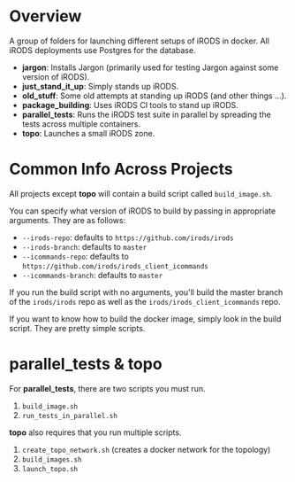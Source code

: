 # Overview
A group of folders for launching different setups of iRODS in docker.
All iRODS deployments use Postgres for the database.

- **jargon**: Installs Jargon (primarily used for testing Jargon against some version of iRODS).
- **just_stand_it_up**: Simply stands up iRODS.
- **old_stuff**: Some old attempts at standing up iRODS (and other things ...).
- **package_building**: Uses iRODS CI tools to stand up iRODS.
- **parallel_tests**: Runs the iRODS test suite in parallel by spreading the tests across multiple containers.
- **topo**: Launches a small iRODS zone.

# Common Info Across Projects
All projects except **topo** will contain a build script called `build_image.sh`.

You can specify what version of iRODS to build by passing in appropriate arguments. They are as follows:
- `--irods-repo`: defaults to `https://github.com/irods/irods`
- `--irods-branch`: defaults to `master`
- `--icommands-repo`: defaults to `https://github.com/irods/irods_client_icommands`
- `--icommands-branch`: defaults to `master`

If you run the build script with no arguments, you'll build the master branch of the `irods/irods` repo as
well as the `irods/irods_client_icommands` repo.

If you want to know how to build the docker image, simply look in the build script.
They are pretty simple scripts.

# parallel_tests & topo
For **parallel_tests**, there are two scripts you must run.
1. `build_image.sh`
2. `run_tests_in_parallel.sh`

**topo** also requires that you run multiple scripts.
1. `create_topo_network.sh` (creates a docker network for the topology)
2. `build_images.sh`
3. `launch_topo.sh`
